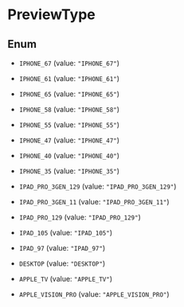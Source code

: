 

# PreviewType

## Enum


* `IPHONE_67` (value: `"IPHONE_67"`)

* `IPHONE_61` (value: `"IPHONE_61"`)

* `IPHONE_65` (value: `"IPHONE_65"`)

* `IPHONE_58` (value: `"IPHONE_58"`)

* `IPHONE_55` (value: `"IPHONE_55"`)

* `IPHONE_47` (value: `"IPHONE_47"`)

* `IPHONE_40` (value: `"IPHONE_40"`)

* `IPHONE_35` (value: `"IPHONE_35"`)

* `IPAD_PRO_3GEN_129` (value: `"IPAD_PRO_3GEN_129"`)

* `IPAD_PRO_3GEN_11` (value: `"IPAD_PRO_3GEN_11"`)

* `IPAD_PRO_129` (value: `"IPAD_PRO_129"`)

* `IPAD_105` (value: `"IPAD_105"`)

* `IPAD_97` (value: `"IPAD_97"`)

* `DESKTOP` (value: `"DESKTOP"`)

* `APPLE_TV` (value: `"APPLE_TV"`)

* `APPLE_VISION_PRO` (value: `"APPLE_VISION_PRO"`)



